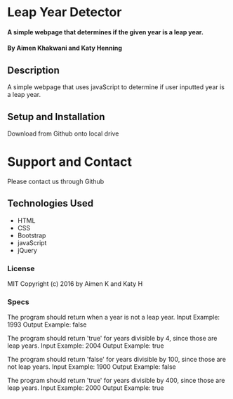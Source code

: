 # Leap Year Detector

#### A simple webpage that determines if the given year is a leap year.

#### By Aimen Khakwani and Katy Henning

## Description
 A simple webpage that uses javaScript to determine if user inputted year is a leap year.

## Setup and Installation
 Download from Github onto local drive

# Support and Contact
Please contact us through Github

## Technologies Used
* HTML
* CSS
* Bootstrap
* javaScript
* jQuery

### License
MIT
Copyright (c) 2016 by Aimen K and Katy H

### Specs
The program should return when a year is not a leap year.
Input Example: 1993
Output Example: false

The program should return 'true' for years divisible by 4, since those are leap years.
Input Example: 2004
Output Example: true

The program should return 'false' for years divisible by 100, since those are not leap years.
Input Example: 1900
Output Example: false

The program should return 'true' for years divisible by 400, since those are leap years.
Input Example: 2000
Output Example: true
